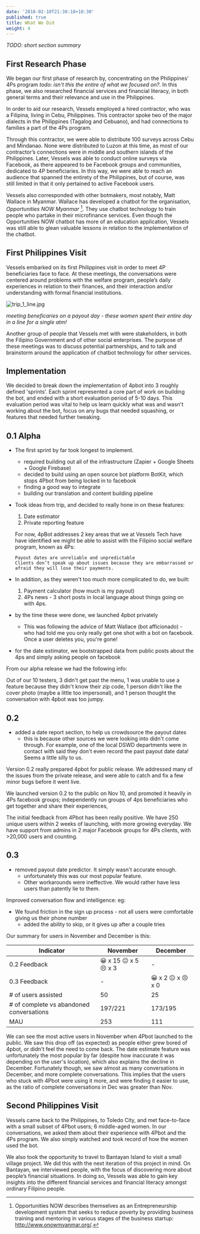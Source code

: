 ```yaml
---
date: '2018-02-10T21:30:10+10:30'
published: true
title: What We Did
weight: 4
---
```


_TODO: short section summary_

## First Research Phase

We began our first phase of research by, concentrating on the Philippines’ 4Ps program _todo: isn't this the entire of what we focused on?_. In this phase, we also researched financial services and financial literacy, in both general terms and their relevance and use in the Philippines.

In order to aid our research, Vessels employed a hired contractor, who was a Filipina, living in Cebu, Philippines. This contractor spoke two of the major dialects in the Philippines (Tagalog and Cebuano), and had connections to families a part of the 4Ps program.

Through this contractor, we were able to distribute 100 surveys across Cebu and Mindanao. None were distributed to Luzon at this time, as most of our contractor’s connections were in middle and southern islands of the Philippines. Later, Vessels was able to conduct online surveys via Facebook, as there appeared to be Facebook groups and communities, dedicated to 4P beneficiaries. In this way, we were able to reach an audience that spanned the entirety of the Philippines, but of course, was still limited in that it only pertained to active Facebook users.

Vessels also corresponded with other botmakers, most notably, Matt Wallace in Myanmar. Wallace has developed a chatbot for the organisation, _Opportunities NOW Myanmar_ [^9]. They use chatbot technology to train people who partake in their microfinance services. Even though the Opportunities NOW chatbot has more of an education application, Vessels was still able to glean valuable lessons in relation to the implementation of the chatbot.

## First Philippines Visit

Vessels embarked on its first Philippines visit in order to meet 4P beneficiaries face to face. At these meetings, the conversations were centered around problems with the welfare program, people’s daily experiences in relation to their finances, and their interaction and/or understanding with formal financial institutions.



![trip_1_line.jpg]({{site.baseurl}}/media/trip_1_line.jpg)


_meeting beneficaries on a payout day - these women spent their entire day in a line for a single atm!_

Another group of people that Vessels met with were stakeholders, in both the Filipino Government and of other social enterprises. The purpose of these meetings was to discuss potential partnerships, and to talk and brainstorm around the application of chatbot technology for other services.




## Implementation

We decided to break down the implementation of 4pbot into 3 roughly defined 'sprints'. Each sprint represented a core part of work on building the bot, and ended with a short evaluation period of 5-10 days. This evaluation period was vital to help us learn quickly what was and wasn't working about the bot, focus on any bugs that needed squashing, or features that needed further tweaking.


## 0.1 Alpha

- The first sprint by far took longest to implement.
  - required building out all of the infrastructure (Zapier + Google Sheets + Google Firebase)
  - decided to build using an open source bot platform BotKit, which stops 4Pbot from being locked in to facebook
  - finding a good way to integrate
  - building our translation and content building pipeline
- Took ideas from trip, and decided to really hone in on these features:
  1. Date estimator
  2. Private reporting feature

  For now, 4pBot addresses 2 key areas that we at Vessels Tech have have identified we might be able to assist with the Filipino social welfare program, known as 4Ps:

      Payout dates are unreliable and unpredictable
      Clients don’t speak up about issues because they are embarrassed or afraid they will lose their payments.


- In addition, as they weren't too much more complicated to do, we built:
  1. Payment calculator (how much is my payout)
  2. 4Ps news - 3 short posts in local language about things going on with 4ps.

- by the time these were done, we launched 4pbot privately
  - This was following the advice of Matt Wallace (bot afficionado) - who had told me you only really get one shot with a bot on facebook. Once a user deletes you, you're gone!

- for the date estimator, we bootstrapped data from public posts about the 4ps and simply asking people on facebook

From our alpha release we had the following info:

Out of our 10 testers, 3 didn't get past the menu, 1 was unable to use a feature because they didn't know their zip code, 1 person didn't like the cover photo (maybe a little too impersonal), and 1 person thought the conversation with 4pbot was too jumpy.



## 0.2

- added a date report section, to help us crowdsource the payout dates
  - this is because other sources we were looking into didn't come through. For example, one of the local DSWD departments were in contact with said they don't even record the past payout date data! Seems a little silly to us.


Version 0.2 really prepared 4pbot for public release. We addressed many of the issues from the private release, and were able to catch and fix a few minor bugs before it went live.

We launched version 0.2 to the public on Nov 10, and promoted it heavily in 4Ps facebook groups; independently run groups of 4ps beneficiaries who get together and share their experiences,


The initial feedback from 4Pbot has been really positive. We have 250 unique users within 2 weeks of launching, with more growing everyday.
We have support from admins in 2 major Facebook groups for 4Ps clients, with >20,000 users and counting.


## 0.3

- removed payout date predictor. It simply wasn't accurate enough.
  - unfortunately this was our most popular feature.
  - Other workarounds were ineffective. We would rather have less users than patently lie to them.

Improved conversation flow and intelligence:
eg:
  - We found friction in the sign up process - not all users were comfortable giving us their phone number
    - added the ability to skip, or it gives up after a couple tries

Our summary for users in November and December is this:

|Indicator|November|December|
|---------|--------|--------|
|0.2 Feedback|😀 x 15 😐 x 5 😣 x 3  | - |
|0.3 Feedback | -  |😀 x 2 😐 x 😣 x 0|
|# of users assisted | 50| 25|
|# of complete vs abandoned conversations   |197/221   |173/195
|MAU   |253   |111   |

We can see the most active users in November when 4Pbot launched to the public. We saw this drop off (as expected) as people either grew bored of 4pbot, or didn't feel the need to come back. The date estimate feature was unfortunately the most popular by far (despite how inaccurate it was depending on the user's location), which also explains the decline in December.  Fortunately though, we saw almost as many conversations in December, and more complete conversations. This implies that the users who stuck with 4Pbot were using it more, and were finding it easier to use, as the ratio of complete conversations in Dec was greater than Nov.



## Second Philippines Visit

Vessels came back to the Philippines, to Toledo City,  and met face-to-face with a small subset of 4Pbot users; 6 middle-aged women. In our conversations, we asked them about their experience with 4Pbot and the 4Ps program. We also simply watched and took record of how the women used the bot.

We also took the opportunity to travel to Bantayan Island to visit a small village project. We did this with the next iteration of this project in mind. On Bantayan, we interviewed people, with the focus of discovering more about people’s financial situations. In doing so, Vessels was able to gain key insights into the different financial services and financial literacy amongst ordinary Filipino people.


[^9]:  Opportunities NOW describes themselves as an Entrepreneurship development system that seeks to reduce poverty by providing business training and mentoring in various stages of the business startup: <http://www.onowmyanmar.org/>.
